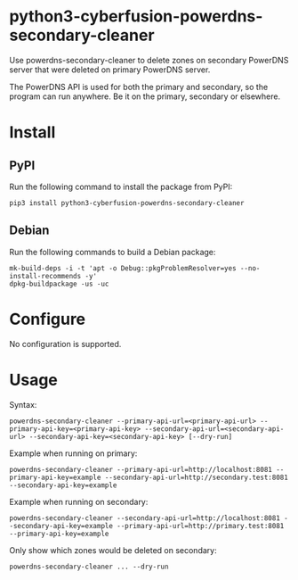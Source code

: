 # python3-cyberfusion-powerdns-secondary-cleaner

Use powerdns-secondary-cleaner to delete zones on secondary PowerDNS server that were deleted on primary PowerDNS server.

 The PowerDNS API is used for both the primary and secondary, so the program can run anywhere. Be it on the primary, secondary or elsewhere.

# Install

## PyPI

Run the following command to install the package from PyPI:

    pip3 install python3-cyberfusion-powerdns-secondary-cleaner

## Debian

Run the following commands to build a Debian package:

    mk-build-deps -i -t 'apt -o Debug::pkgProblemResolver=yes --no-install-recommends -y'
    dpkg-buildpackage -us -uc

# Configure

No configuration is supported.

# Usage

Syntax:

    powerdns-secondary-cleaner --primary-api-url=<primary-api-url> --primary-api-key=<primary-api-key> --secondary-api-url=<secondary-api-url> --secondary-api-key=<secondary-api-key> [--dry-run]

Example when running on primary:

    powerdns-secondary-cleaner --primary-api-url=http://localhost:8081 --primary-api-key=example --secondary-api-url=http://secondary.test:8081 --secondary-api-key=example

Example when running on secondary:

    powerdns-secondary-cleaner --secondary-api-url=http://localhost:8081 --secondary-api-key=example --primary-api-url=http://primary.test:8081 --primary-api-key=example

Only show which zones would be deleted on secondary:

    powerdns-secondary-cleaner ... --dry-run
